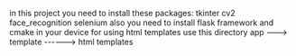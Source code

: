 in this project you need to install these packages:
tkinter
cv2
face_recognition
selenium
also you need to install flask framework and cmake in your device
for using html templates use this directory
app ---> template ------> html templates
